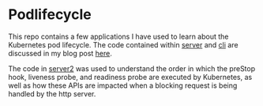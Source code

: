 # Podlifecycle

This repo contains a few applications I have used to learn about the Kubernetes pod lifecycle. The code contained within
[server](server) and [cli](cli) are discussed in my blog post [here](https://medium.com/@jwenz723/deploy-kubernetes-grpc-workloads-with-zero-down-time-3585c146f74f).

The code in [server2](server2) was used to understand the order in which the preStop hook, liveness probe, and readiness probe
are executed by Kubernetes, as well as how these APIs are impacted when a blocking request is being handled by the http server.